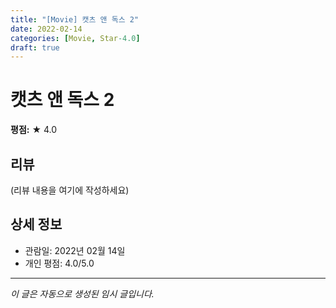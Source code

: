 ```yaml
---
title: "[Movie] 캣츠 앤 독스 2"
date: 2022-02-14
categories: [Movie, Star-4.0]
draft: true
---
```


# 캣츠 앤 독스 2

**평점:** ★ 4.0

## 리뷰

(리뷰 내용을 여기에 작성하세요)

## 상세 정보

- 관람일: 2022년 02월 14일
- 개인 평점: 4.0/5.0

---

*이 글은 자동으로 생성된 임시 글입니다.*

